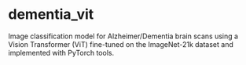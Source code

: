 # dementia_vit
Image classification model for Alzheimer/Dementia brain scans using a Vision Transformer (ViT) fine-tuned on the ImageNet-21k dataset and implemented with PyTorch tools. 
